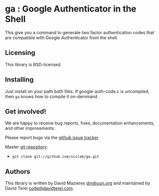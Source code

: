 # ga : Google Authenticator in the Shell

This give you a command to generate two factor authentication codes
that are compatible with Google Authenticator from the shell.

## Licensing

This library is BSD-licensed.

## Installing

Just install on your path both files. If google-auth-code.c is
uncompiled, then `ga` knows how to compile it on-demmand.

## Get involved!

We are happy to receive bug reports, fixes, documentation enhancements,
and other improvements.

Please report bugs via the
[github issue tracker](http://github.com/scslab/ga/issues).

Master [git repository](http://github.com/scslab/ga):

* `git clone git://github.com/scslab/ga.git`

## Authors

This library is written by David Mazieres <dm@uun.org> and maintained
by David Terei <code@davidterei.com>.

